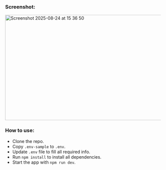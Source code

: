 ### Screenshot: 
<img width="754" height="342" alt="Screenshot 2025-08-24 at 15 36 50" src="https://github.com/user-attachments/assets/00f65368-7fec-4816-8840-bd01358aaf41" />


### How to use: 
- Clone the repo.
- Copy `.env-sample` to `.env`.
- Update `.env` file to fill all required info.
- Run `npm install` to install all dependencies.
- Start the app with `npm run dev`.
